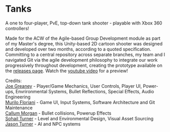 # Tanks   
A one to four-player, PvE, top-down tank shooter - playable with Xbox 360 controllers!   
    
Made for the ACW of the Agile-based Group Development module as part of my Master's degree, this Unity-based 2D cartoon shooter was designed and developed over two months, according to a quoted specification. Committing to a central repository across separate branches, my team and I navigated Git via the agile development philosophy to integrate our work progressively throughout development, creating the prototype available on the [releases page](https://github.com/Joe-V2/tanks/releases/tag/v1.0.0). Watch the [youtube video](https://www.youtube.com/watch?v=vEWkxCHSLh8&feature=youtu.be) for a preview!
   
Credits:    
[Joe Greaney](https://github.com/joe-v2) - Player/Game Mechanics, User Controls, Player UI, Power-ups, Envrironmental Systems, Bullet Reflections, Special Effects, Audio Engineering   
[Murilo Floriani](https://github.com/mfloriani)  - Game UI, Input Systems, Software Architecture and Git Maintenance    
[Callum Morgan](https://github.com/callummorgan) - Bullet collisions, Powerup Effects    
[Sohail Turner](https://github.com/soapy98) - Level and Environmental Design, Visual Asset Sourcing    
[Jason Turner](https://github.com/jturner1998) - AI and NPC systems    
